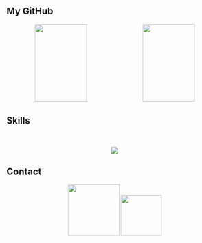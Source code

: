 ## My GitHub
<div align="center" width="100%">
   <img height="180em" width="49%" src="https://github-readme-stats.vercel.app/api?username=Igorrosiak&show_icons=true&theme=radical&include_all_commits=true&count_private=true"/>
   <img height="180em" width="49%" src="https://github-readme-stats.vercel.app/api/top-langs/?username=Igorrosiak&layout=compact&langs_count=7&theme=radical"/>
</div>

## Skills
<div align="center" style="display: inline_block"><br>
   <p align="center">
      <a href="https://skillicons.dev">
         <img src="https://skillicons.dev/icons?i=ts,js,react,nextjs,vue,tailwind,styledcomponents,bootstrap,sass,css,regex,jquery,html,nodejs,express,nestjs,java,spring,mongodb,postgres,mysql,docker,aws,gcp,firebase,jenkins,netlify,git,github,postman,powershell,vite,stackoverflow,figma,svg,visualstudio,vscode,webpack,gulp&perline=13" />
      </a>
   </p>
</div>

## Contact
<div align="center"> 
   <a href="https://www.linkedin.com/in/igor-rosiak/" target="_blank"><img width="120" src="https://img.shields.io/badge/-LinkedIn-%230077B5?style=for-the-badge&logo=linkedin&logoColor=white"></a> 
   <a href="mailto:igorluizbelterrosiak@gmail.com" target="_blank"><img width="95" src="https://img.shields.io/badge/Gmail-D14836?style=for-the-badge&logo=gmail&logoColor=white" target="_blank"></a> 
</div>
